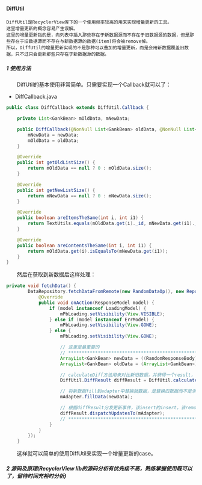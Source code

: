 #### DiffUtil  

    DiffUtil是RecyclerView库下的一个使用频率较高的用来实现增量更新的工具。
    这里增量更新的概念容易产生误解。
    这里的增量更新指的是，向列表中插入那些存在于新数据源而不存在于旧数据源的数据，但是那些存在于旧数据源而不存在与新数据源的数据(item)将会被remove掉。
    所以，DiffUtil的增量更新实现的不是那种可以叠加的增量更新，而是会用新数据覆盖旧数据，只不过只会更新那些只存在于新数据源的数据。

##### 1 使用方法
&emsp;&emsp;DiffUtil的基本使用非常简单。只需要实现一个Callback就可以了：
- DiffCallback.java

```java
public class DiffCallback extends DiffUtil.Callback {

    private List<GankBean> mOldData, mNewData;

    public DiffCallback(@NonNull List<GankBean> oldData, @NonNull List<GankBean> newData) {
        mNewData = newData;
        mOldData = oldData;
    }

    @Override
    public int getOldListSize() {
        return mOldData == null ? 0 : mOldData.size();
    }

    @Override
    public int getNewListSize() {
        return mNewData == null ? 0 : mNewData.size();
    }

    @Override
    public boolean areItemsTheSame(int i, int i1) {
        return TextUtils.equals(mOldData.get(i)._id, mNewData.get(i1)._id);
    }

    @Override
    public boolean areContentsTheSame(int i, int i1) {
        return mOldData.get(i).isEqualsTo(mNewData.get(i1));
    }
}
```

&emsp;&emsp;然后在获取到新数据后这样处理：

```java
private void fetchData() {
        DataRepository.fetchDataFromRemote(new RandomDataOp(), new RepositoryAction() {
            @Override
            public void onAction(ResponseModel model) {
                if (model instanceof LoadingModel) {
                    mPbLoading.setVisibility(View.VISIBLE);
                } else if (model instanceof ErrModel) {
                    mPbLoading.setVisibility(View.GONE);
                } else {
                    mPbLoading.setVisibility(View.GONE);

                    // 这里是最重要的
                    // ****************************************************************
                    ArrayList<GankBean> newData = ((RandomResponseBody) model.resultBody).results;
                    ArrayList<GankBean> oldData = (ArrayList<GankBean>) mAdapter.getOriginalData();

                    // calculateDiff方法用来对比新旧数据，并获得一个result，包含哪些item需要remove，那些item需要insert
                    DiffUtil.DiffResult diffResult = DiffUtil.calculateDiff(new DiffCallback(oldData, newData), true);

                    // 将新数据fill到adapter中替换就数据，是替换旧数据而不是添加到就数据后边。
                    mAdapter.fillData(newData);

                    // 根据diffResult分发更新事件，该insert的insert，该remove的remove。
                    diffResult.dispatchUpdatesTo(mAdapter);
                    // *****************************************************************
                }
            }
        });
    }
```

&emsp;&emsp;这样就可以简单的使用DiffUtil来实现一个增量更新的case。

##### 2 源码及原理(RecyclerView lib的源码分析有优先级不高，熟练掌握使用既可以了，留待时间充裕时分析)
